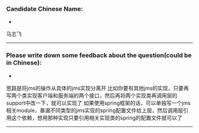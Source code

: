 ### Candidate Chinese Name:
* 
 马志飞
- - - 
### Please write down some feedback about the question(could be in Chinese):
* 
思路是将jms的操作从具体的jms实现分离开
比如你要有其他jms的实现，只要再写两个类实现客户端和服务端的两个接口，然后再将两个实现类再调用层的support中改一下，就可以实现了
如果使用spring框架的话，可以单独写一个jms相关module，暴漏不同类型的jms实现的spring配置文件给上层，然后调用层引用这个依赖，想用那种实现只要引用相关实现类的spring的配置文件就可以了
- - -
